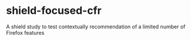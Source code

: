 # shield-focused-cfr
A shield study to test contextually recommendation of a limited number of Firefox features
